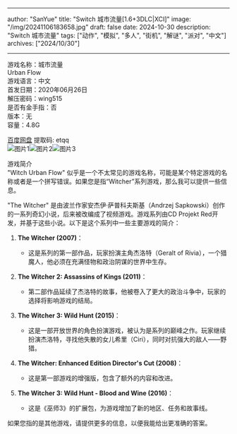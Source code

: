 
---
author: "SanYue"
title: "Switch 城市流量[1.6+3DLC|XCI]"
image: "/img/20241106183658.jpg"
draft: false
date: 2024-10-30
description: "Switch 城市流量"
tags: ["动作", "模拟", "多人", "街机", "解谜", "派对", "中文"]
archives: ["2024/10/30"]

---

游戏名称：城市流量   
Urban Flow    
游戏语言：中文  
首发日期：2020年06月26日  
解压密码：wing515  
是否有金手指：否  
版本：无   
容量：4.8G

[百度网盘](https://pan.baidu.com/s/1qFPcLTJQbVPKqjBcHX1FQg) 提取码: etqq  
![图片1](/img/997eaa.jpg)![图片2](/img/069ef7.jpg)![图片3](/img/cc565e.jpg)  

游戏简介  
"Witch Urban Flow" 似乎是一个不太常见的游戏名称，可能是某个特定游戏的名称或者是一个拼写错误。如果您是指“Witcher”系列游戏，那么我可以提供一些信息。

"The Witcher" 是由波兰作家安杰伊·萨普科夫斯基（Andrzej Sapkowski）创作的一系列奇幻小说，后来被改编成了视频游戏。游戏系列由CD Projekt Red开发，并基于这些小说。以下是这个系列中一些主要游戏的简介：

1. **The Witcher (2007)**：
   - 这是系列的第一部作品，玩家扮演主角杰洛特（Geralt of Rivia），一个猎魔人，他必须在充满怪物和政治阴谋的世界中生存。

2. **The Witcher 2: Assassins of Kings (2011)**：
   - 第二部作品延续了杰洛特的故事，他被卷入了更大的政治斗争中，玩家的选择将影响游戏的结局。

3. **The Witcher 3: Wild Hunt (2015)**：
   - 这是一部开放世界的角色扮演游戏，被认为是系列的巅峰之作。玩家继续扮演杰洛特，寻找他失散的女儿希里（Ciri），同时对抗强大的敌人——野猎。

4. **The Witcher: Enhanced Edition Director's Cut (2008)**：
   - 这是第一部游戏的增强版，包含了额外的内容和改进。

5. **The Witcher 3: Wild Hunt - Blood and Wine (2016)**：
   - 这是《巫师3》的扩展包，为游戏增加了新的地区、任务和故事线。

如果您指的是其他游戏，请提供更多的信息，以便我能给出更准确的答案。
